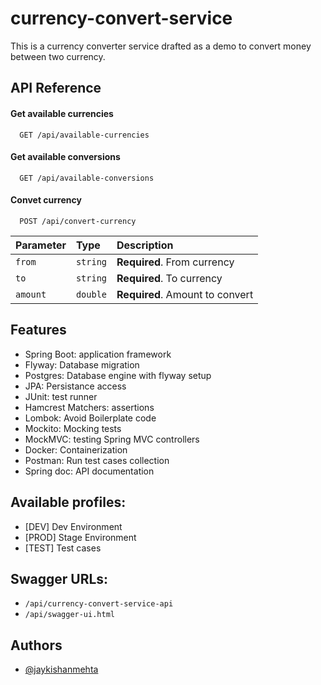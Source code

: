 
# currency-convert-service

This is a currency converter service drafted as a demo to convert money between two currency.




## API Reference

#### Get available currencies

```http
  GET /api/available-currencies
```
#### Get available conversions

```http
  GET /api/available-conversions
```

#### Convet currency

```http
  POST /api/convert-currency
```

| Parameter | Type     | Description                       |
| :-------- | :------- | :-------------------------------- |
| `from`      | `string` | **Required**. From currency |
| `to`      | `string` | **Required**. To currency |
| `amount`      | `double` | **Required**. Amount to convert |



## Features

- Spring Boot: application framework
- Flyway: Database migration
- Postgres: Database engine with flyway setup
- JPA: Persistance access
- JUnit: test runner
- Hamcrest Matchers: assertions
- Lombok: Avoid Boilerplate code
- Mockito: Mocking tests
- MockMVC: testing Spring MVC controllers
- Docker: Containerization
- Postman: Run test cases collection
- Spring doc: API documentation

## Available profiles: 
- [DEV] Dev Environment 
- [PROD] Stage Environment 
- [TEST] Test cases

## Swagger URLs:
- ```/api/currency-convert-service-api ```
- ```/api/swagger-ui.html ```

## Authors

- [@jaykishanmehta](https://www.github.com/jaykishanmehta)

